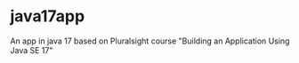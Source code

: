 # java17app
An app in java 17 based on Pluralsight course "Building an Application Using Java SE 17"
